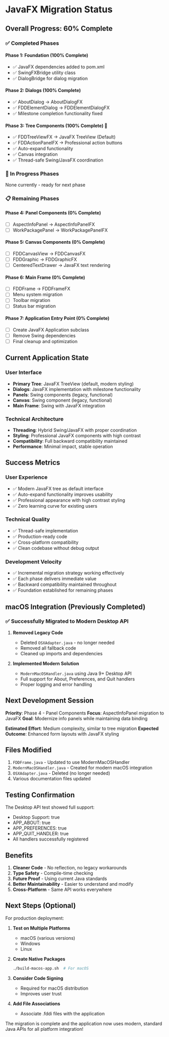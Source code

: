 # JavaFX Migration Status

## Overall Progress: 60% Complete

### ✅ Completed Phases

#### Phase 1: Foundation (100% Complete)
- ✅ JavaFX dependencies added to pom.xml
- ✅ SwingFXBridge utility class
- ✅ DialogBridge for dialog migration

#### Phase 2: Dialogs (100% Complete)
- ✅ AboutDialog → AboutDialogFX
- ✅ FDDElementDialog → FDDElementDialogFX
- ✅ Milestone completion functionality fixed

#### Phase 3: Tree Components (100% Complete) 🎉
- ✅ FDDTreeViewFX → JavaFX TreeView (Default)
- ✅ FDDActionPanelFX → Professional action buttons
- ✅ Auto-expand functionality
- ✅ Canvas integration
- ✅ Thread-safe Swing/JavaFX coordination

### 🚧 In Progress Phases

None currently - ready for next phase

### 📋 Remaining Phases

#### Phase 4: Panel Components (0% Complete)
- [ ] AspectInfoPanel → AspectInfoPanelFX
- [ ] WorkPackagePanel → WorkPackagePanelFX

#### Phase 5: Canvas Components (0% Complete)
- [ ] FDDCanvasView → FDDCanvasFX
- [ ] FDDGraphic → FDDGraphicFX
- [ ] CenteredTextDrawer → JavaFX text rendering

#### Phase 6: Main Frame (0% Complete)
- [ ] FDDFrame → FDDFrameFX
- [ ] Menu system migration
- [ ] Toolbar migration
- [ ] Status bar migration

#### Phase 7: Application Entry Point (0% Complete)
- [ ] Create JavaFX Application subclass
- [ ] Remove Swing dependencies
- [ ] Final cleanup and optimization

## Current Application State

### User Interface

- **Primary Tree**: JavaFX TreeView (default, modern styling)
- **Dialogs**: JavaFX implementation with milestone functionality
- **Panels**: Swing components (legacy, functional)
- **Canvas**: Swing component (legacy, functional)
- **Main Frame**: Swing with JavaFX integration

### Technical Architecture

- **Threading**: Hybrid Swing/JavaFX with proper coordination
- **Styling**: Professional JavaFX components with high contrast
- **Compatibility**: Full backward compatibility maintained
- **Performance**: Minimal impact, stable operation

## Success Metrics

### User Experience
- ✅ Modern JavaFX tree as default interface
- ✅ Auto-expand functionality improves usability
- ✅ Professional appearance with high contrast styling
- ✅ Zero learning curve for existing users

### Technical Quality
- ✅ Thread-safe implementation
- ✅ Production-ready code
- ✅ Cross-platform compatibility
- ✅ Clean codebase without debug output

### Development Velocity
- ✅ Incremental migration strategy working effectively
- ✅ Each phase delivers immediate value
- ✅ Backward compatibility maintained throughout
- ✅ Foundation established for remaining phases

## macOS Integration (Previously Completed)

### ✅ Successfully Migrated to Modern Desktop API

1. **Removed Legacy Code**
   - Deleted `OSXAdapter.java` - no longer needed
   - Removed all fallback code
   - Cleaned up imports and dependencies

2. **Implemented Modern Solution**
   - `ModernMacOSHandler.java` using Java 9+ Desktop API
   - Full support for About, Preferences, and Quit handlers
   - Proper logging and error handling

## Next Development Session

**Priority**: Phase 4 - Panel Components
**Focus**: AspectInfoPanel migration to JavaFX
**Goal**: Modernize info panels while maintaining data binding

**Estimated Effort**: Medium complexity, similar to tree migration
**Expected Outcome**: Enhanced form layouts with JavaFX styling

## Files Modified

1. `FDDFrame.java` - Updated to use ModernMacOSHandler
2. `ModernMacOSHandler.java` - Created for modern macOS integration
3. `OSXAdapter.java` - Deleted (no longer needed)
4. Various documentation files updated

## Testing Confirmation

The Desktop API test showed full support:

- Desktop Support: true
- APP_ABOUT: true
- APP_PREFERENCES: true
- APP_QUIT_HANDLER: true
- All handlers successfully registered

## Benefits

1. **Cleaner Code** - No reflection, no legacy workarounds
2. **Type Safety** - Compile-time checking
3. **Future Proof** - Using current Java standards
4. **Better Maintainability** - Easier to understand and modify
5. **Cross-Platform** - Same API works everywhere

## Next Steps (Optional)

For production deployment:

1. **Test on Multiple Platforms**
   - macOS (various versions)
   - Windows
   - Linux

2. **Create Native Packages**

   ```bash
   ./build-macos-app.sh  # For macOS
   ```

3. **Consider Code Signing**
   - Required for macOS distribution
   - Improves user trust

4. **Add File Associations**
   - Associate .fddi files with the application

The migration is complete and the application now uses modern, standard Java APIs for all platform integration!
